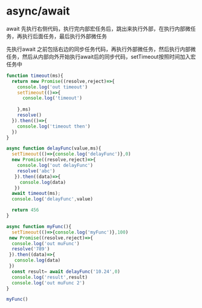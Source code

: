# async/await
await 先执行右侧代码，执行完内部宏任务后，跳出来执行外部，在执行内部微任务，再执行后面任务，最后执行外部微任务


先执行await 之前包括右边的同步任务代码，再执行外部微任务，然后执行内部微任务，然后从内部向外开始执行await后的同步代码，setTimeout按照时间加入宏任务中

```javascript 
function timeout(ms){
  return new Promise((resolve,reject)=>{
    console.log('out timeout')
    setTimeout(()=>{
      console.log('timeout')
 
    },ms)
    resolve()
  }).then(()=>{
    console.log('timeout then')
  })
}

async function delayFunc(value,ms){
  setTimeout(()=>{console.log('delayFunc')},0)
  new Promise((resolve,reject)=>{
    console.log('out delayFunc')
    resolve('abc')
   }).then((data)=>{
     console.log(data)
   })
  await timeout(ms);
  console.log('delayFunc',value)

  return 456
}

async function myFunc(){
  setTimeout(()=>{console.log('myFunc')},100)
 new Promise((resolve,reject)=>{
  console.log('out muFunc')
  resolve('789')
 }).then((data)=>{
   console.log(data)
 })
  const result= await delayFunc('10.24',0)
  console.log('result',result)
  console.log('out muFunc 2')
}

myFunc()
```